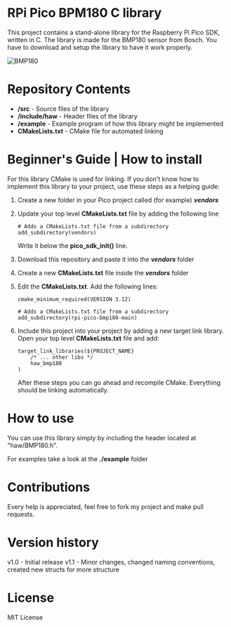 # RPi Pico BPM180 C library

This project contains a stand-alone library for the Raspberry Pi Pico SDK, written in C. The library is made for the BMP180 sensor from Bosch. You have to download and setup the library to have it work properly.

![BMP180](https://cdn.shopify.com/s/files/1/0298/5866/0445/products/Folie48_756x.jpg?v=1589060209)

# Repository Contents

-   **/src** - Source files of the library
-   **/include/haw** - Header files of the library
-   **/example** - Example program of how this library might be implemented
-   **CMakeLists.txt** - CMake file for automated linking

# Beginner's Guide | How to install

For this library CMake is used for linking. If you don't know how to implement this library to your project, use these steps as a helping guide:

1.  Create a new folder in your Pico project called (for example) **_vendors_**
2.  Update your top level **CMakeLists.txt** file by adding the following line

        # Adds a CMakeLists.txt file from a subdirectory
        add_subdirectory(vendors)

    Write it below the **pico_sdk_init()** line.

3.  Download this repository and paste it into the **_vendors_** folder
4.  Create a new **CMakeLists.txt** file inside the **_vendors_** folder
5.  Edit the **CMakeLists.txt**. Add the following lines:

        cmake_minimum_required(VERSION 3.12)

        # Adds a CMakeLists.txt file from a subdirectory
        add_subdirectory(rpi-pico-bmp180-main)

6.  Include this project into your project by adding a new target link library. Open your top level **CMakeLists.txt** file and add:

        target_link_libraries(${PROJECT_NAME}
            /* ... other libs */
            haw_bmp180
        )

    After these steps you can go ahead and recompile CMake. Everything should be linking automatically.

# How to use

You can use this library simply by including the header located at "haw/BMP180.h".

For examples take a look at the **./example** folder

# Contributions

Every help is appreciated, feel free to fork my project and make pull requests.

# Version history

v1.0 - Initial release
v1.1 - Minor changes, changed naming conventions, created new structs for more structure

# License

MIT License
